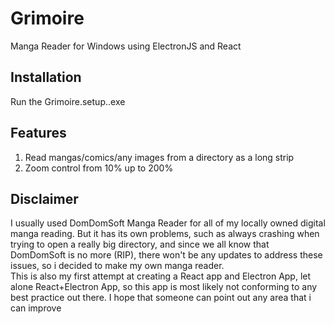 # Grimoire
Manga Reader for Windows using ElectronJS and React

## Installation
Run the Grimoire.setup.<version>.exe
  
## Features
1. Read mangas/comics/any images from a directory as a long strip
2. Zoom control from 10% up to 200%

## Disclaimer
I usually used DomDomSoft Manga Reader for all of my locally owned digital manga reading. But it has its own problems, such as always crashing when trying to open a really big directory, and since we all know that DomDomSoft is no more (RIP), there won't be any updates to address these issues, so i decided to make my own manga reader.  
This is also my first attempt at creating a React app and Electron App, let alone React+Electron App, so this app is most likely not conforming to any best practice out there. I hope that someone can point out any area that i can improve
